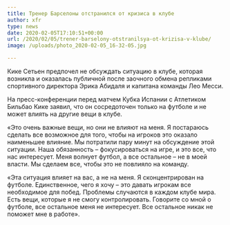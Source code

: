 ```yaml
---
title: Тренер Барселоны отстранился от кризиса в клубе
author: xfr
type: news
date: 2020-02-05T17:10:51+00:00
url: /2020/02/05/trener-barselony-otstranilsya-ot-krizisa-v-klube/
image: /uploads/photo_2020-02-05_16-32-05.jpg

---
```

Кике Сетьен предпочел не обсуждать ситуацию в клубе, которая возникла и оказалась публичной после заочного обмена репликами спортивного директора Эрика Абидаля и капитана команды Лео Месси.

На пресс-конференции перед матчем Кубка Испании с Атлетиком Бильбао Кике заявил, что он сосредоточен только на футболе и не может влиять на другие вещи в клубе.

«Это очень важные вещи, но они не влияют на меня. Я постараюсь сделать все возможное для того, чтобы на игроков это оказало наименьшее влияние. Мы потратили пару минут на обсуждение этой ситуации. Наша обязанность – фокусироваться на игре, и это все, что нас интересует. Меня волнует футбол, а все остальное – не в моей власти. Мы сделаем все, чтобы это не повлияло на команду.

«Эта ситуация влияет на вас, а не на меня. Я сконцентрирован на футболе. Единственное, чего я хочу – это давать игрокам все необходимое для побед. Проблемы случаются в каждом клубе мира. Есть вещи, которые я не смогу контролировать. Говорите со мной о футболе, все остальное меня не интересует. Все остальное никак не поможет мне в работе».